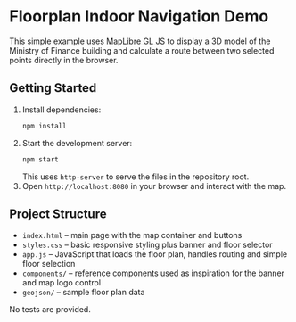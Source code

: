 # Floorplan Indoor Navigation Demo

This simple example uses [MapLibre GL JS](https://maplibre.org/maplibre-gl-js/) to display a 3D model of the Ministry of Finance building and calculate a route between two selected points directly in the browser.

## Getting Started

1. Install dependencies:
   ```bash
   npm install
   ```
2. Start the development server:
   ```bash
   npm start
   ```
   This uses `http-server` to serve the files in the repository root.
3. Open `http://localhost:8080` in your browser and interact with the map.

## Project Structure

- `index.html` – main page with the map container and buttons
- `styles.css` – basic responsive styling plus banner and floor selector
- `app.js` – JavaScript that loads the floor plan, handles routing and simple floor selection
- `components/` – reference components used as inspiration for the banner and map logo control
- `geojson/` – sample floor plan data

No tests are provided.
